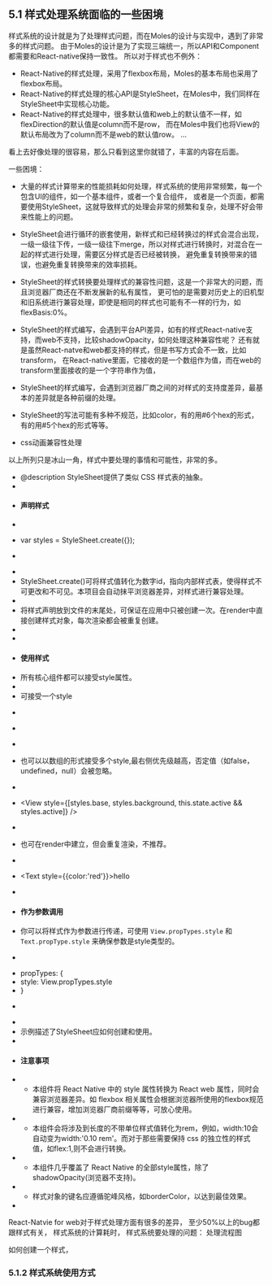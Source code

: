 
## 5.1 样式处理系统面临的一些困境
样式系统的设计就是为了处理样式问题，而在Moles的设计与实现中，遇到了非常多的样式问题。
由于Moles的设计是为了实现三端统一，所以API和Component都需要和React-native保持一致性。
所以对于样式也不例外：
* React-Native的样式处理，采用了flexbox布局，Moles的基本布局也采用了flexbox布局。
* React-Native的样式处理的核心API是StyleSheet，在Moles中，我们同样在StyleSheet中实现核心功能。
* React-Native的样式处理中，很多默认值和web上的默认值不一样，如flexDirection的默认值是column而不是row，
而在Moles中我们也将View的默认布局改为了column而不是web的默认值row。
...

看上去好像处理的很容易，那么只看到这里你就错了，丰富的内容在后面。

一些困境：
* 大量的样式计算带来的性能损耗如何处理，样式系统的使用非常频繁，每一个包含UI的组件，如一个基本组件，或者一个复合组件，
或者是一个页面，都需要使用StyleSheet，这就导致样式的处理会非常的频繁和复杂，处理不好会带来性能上的问题。

* StyleSheet会进行循环的嵌套使用，新样式和已经转换过的样式会混合出现，
一级一级往下传，一级一级往下merge，所以对样式进行转换时，对混合在一起的样式进行处理，需要区分样式是否已经被转换，
避免重复转换带来的错误，也避免重复转换带来的效率损耗。

* StyleSheet的样式转换要处理样式的兼容性问题，这是一个非常大的问题，而且浏览器厂商还在不断发展新的私有属性，
更可怕的是需要对历史上的旧机型和旧系统进行兼容处理，即使是相同的样式也可能有不一样的行为，如flexBasis:0%。

* StyleSheet的样式编写，会遇到平台API差异，如有的样式React-native支持，而web不支持，比较shadowOpacity，如何处理这种兼容性呢？
还有就是虽然React-natve和web都支持的样式，但是书写方式会不一致，比如transform，
在React-native里面，它接收的是一个数组作为值，而在web的transform里面接收的是一个字符串作为值，

* StyleSheet的样式编写，会遇到浏览器厂商之间的对样式的支持度差异，最基本的差异就是各种前缀的处理。

* StyleSheet的写法可能有多种不规范，比如color，有的用#6个hex的形式，有的用#5个hex的形式等等。

* css动画兼容性处理

以上所列只是冰山一角，样式中要处理的事情和可能性，非常的多。


 * @description  StyleSheet提供了类似 CSS 样式表的抽象。
 *
 * #### 声明样式
 * ```
 * var styles = StyleSheet.create({});
 * ```
 *
 * StyleSheet.create()可将样式值转化为数字id，指向内部样式表，使得样式不可更改和不可见。本项目会自动抹平浏览器差异，对样式进行兼容处理。
 *
 * 将样式声明放到文件的末尾处，可保证在应用中只被创建一次。在render中直接创建样式对象，每次渲染都会被重复创建。
 *
 *
 * #### 使用样式
 * 所有核心组件都可以接受style属性。
 *
 * 可接受一个style
 * ```
 * <View style={styles.container} />
 * ```
 * 也可以以数组的形式接受多个style,最右侧优先级越高，否定值（如false，undefined，null）会被忽略。
 * ```
 * <View style={[styles.base, styles.background, this.state.active && styles.active]} />
 * ```
 * 也可在render中建立，但会重复渲染，不推荐。
 * ```
 * <Text style={{color:'red'}}>hello</Text>
 * ```
 * #### 作为参数调用
 * 你可以将样式作为参数进行传递，可使用 `View.propTypes.style` 和 `Text.propType.style` 来确保参数是style类型的。
 * ```
 * propTypes: {
 *   style: View.propTypes.style
 * }
 * ```
 *
 * 示例描述了StyleSheet应如何创建和使用。
 *
 * #### 注意事项
 * - 本组件将 React Native 中的 style 属性转换为 React web 属性，同时会兼容浏览器差异。如 flexbox 相关属性会根据浏览器所使用的flexbox规范进行兼容，增加浏览器厂商前缀等等，可放心使用。
 * - 本组件会将涉及到长度的不带单位样式值转化为rem，例如，width:10会自动变为width:'0.10 rem'。而对于那些需要保持 css 的独立性的样式值，如flex:1,则不会进行转换。
 * - 本组件几乎覆盖了 React Native 的全部style属性，除了 shadowOpacity(浏览器不支持)。
 * - 样式对象的键名应遵循驼峰风格，如borderColor，以达到最佳效果。
 *


React-Natvie for web对于样式处理方面有很多的差异，
至少50%以上的bug都跟样式有关，
样式系统的计算耗时，
样式系统要处理的问题：
处理流程图

如何创建一个样式，

### 5.1.2 样式系统使用方式


